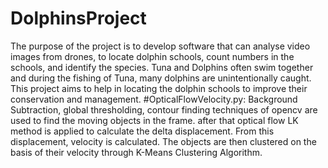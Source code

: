 # DolphinsProject
The purpose of the project is to develop software that can analyse video images from drones, to locate dolphin schools, count numbers in the schools, and identify the species. Tuna and Dolphins often swim together and during the fishing of Tuna, many dolphins are unintentionally caught. This project aims to help in locating the dolphin schools to improve their conservation and management.
#OpticalFlowVelocity.py:
Background Subtraction, global thresholding, contour finding techniques of opencv are used to find the moving objects in the frame. after that 
optical flow LK method is applied to calculate the delta displacement. From this displacement, velocity is calculated. The objects are then clustered on the basis of their velocity through K-Means Clustering Algorithm.
